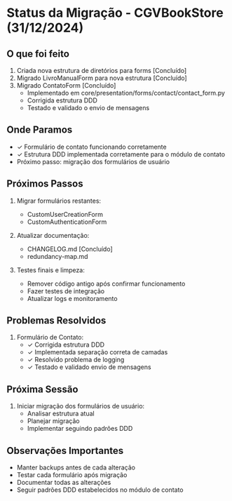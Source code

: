 # Status da Migração - CGVBookStore (31/12/2024)

## O que foi feito
1. Criada nova estrutura de diretórios para forms [Concluído]
2. Migrado LivroManualForm para nova estrutura [Concluído]
3. Migrado ContatoForm [Concluído]
   - Implementado em core/presentation/forms/contact/contact_form.py
   - Corrigida estrutura DDD
   - Testado e validado o envio de mensagens

## Onde Paramos
- ✓ Formulário de contato funcionando corretamente
- ✓ Estrutura DDD implementada corretamente para o módulo de contato
- Próximo passo: migração dos formulários de usuário

## Próximos Passos
1. Migrar formulários restantes:
   - CustomUserCreationForm
   - CustomAuthenticationForm

2. Atualizar documentação:
   - CHANGELOG.md [Concluído]
   - redundancy-map.md

3. Testes finais e limpeza:
   - Remover código antigo após confirmar funcionamento
   - Fazer testes de integração
   - Atualizar logs e monitoramento

## Problemas Resolvidos
1. Formulário de Contato:
   - ✓ Corrigida estrutura DDD
   - ✓ Implementada separação correta de camadas
   - ✓ Resolvido problema de logging
   - ✓ Testado e validado envio de mensagens

## Próxima Sessão
1. Iniciar migração dos formulários de usuário:
   - Analisar estrutura atual
   - Planejar migração
   - Implementar seguindo padrões DDD

## Observações Importantes
- Manter backups antes de cada alteração
- Testar cada formulário após migração
- Documentar todas as alterações
- Seguir padrões DDD estabelecidos no módulo de contato